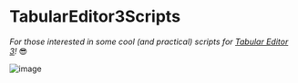 # TabularEditor3Scripts

*For those interested in some cool (and practical) scripts for [Tabular Editor 3](https://tabulareditor.com/)!* 😎

![image](https://user-images.githubusercontent.com/62320770/158300297-60ba262e-83e3-4575-ba90-6b847538ae3f.png)
